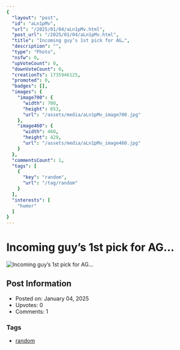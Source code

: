 ```yaml
---
{
  "layout": "post",
  "id": "aLn1pMv",
  "url": "/2025/01/04/aLn1pMv.html",
  "post_url": "/2025/01/04/aLn1pMv.html",
  "title": "Incoming guy’s 1st pick for AG…",
  "description": "",
  "type": "Photo",
  "nsfw": 0,
  "upVoteCount": 0,
  "downVoteCount": 0,
  "creationTs": 1735946125,
  "promoted": 0,
  "badges": [],
  "images": {
    "image700": {
      "width": 700,
      "height": 653,
      "url": "/assets/media/aLn1pMv_image700.jpg"
    },
    "image460": {
      "width": 460,
      "height": 429,
      "url": "/assets/media/aLn1pMv_image460.jpg"
    }
  },
  "commentsCount": 1,
  "tags": [
    {
      "key": "random",
      "url": "/tag/random"
    }
  ],
  "interests": [
    "humor"
  ]
}
---
```


# Incoming guy’s 1st pick for AG…

![Incoming guy’s 1st pick for AG…](/assets/media/aLn1pMv_image700.jpg)

## Post Information

- Posted on: January 04, 2025
- Upvotes: 0
- Comments: 1

### Tags

- [random](/tag/random)

